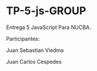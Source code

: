 # TP-5-js-GROUP
Entrega 5 JavaScript Para NUCBA.

Participantes:

Juan Sebastian Viedma

Juan Carlos Cespedes
